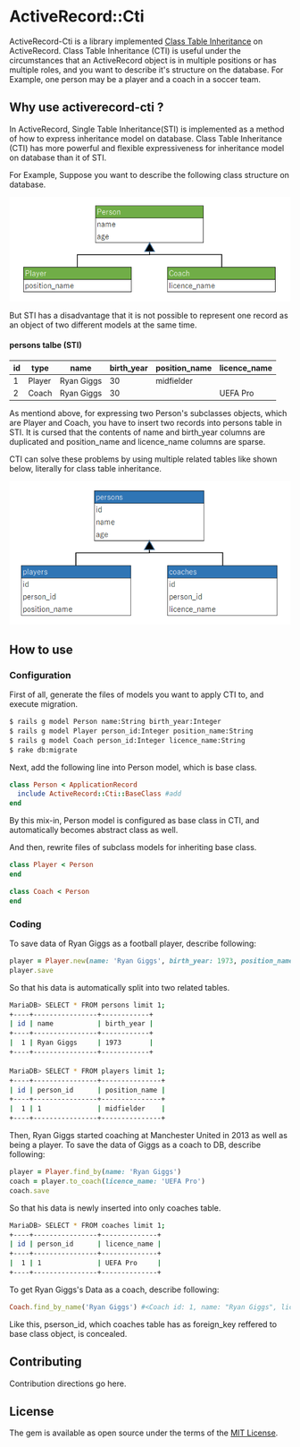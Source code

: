 # ActiveRecord::Cti
ActiveRecord-Cti is a library implemented [Class Table Inheritance](https://martinfowler.com/eaaCatalog/classTableInheritance.html) on ActiveRecord.
Class Table Inheritance (CTI) is useful under the circumstances that an ActiveRecord object is in multiple positions or has multiple roles, and you want to describe it's structure on the database. 
For Example, one person may be a player and a coach in a soccer team.

## Why use activerecord-cti ?
In ActiveRecord, Single Table Inheritance(STI) is implemented as a method of how to express inheritance model on database. Class Table Inheritance (CTI) has more powerful and flexible expressiveness for inheritance model on database than it of STI.

For Example, Suppose you want to describe the following class structure on database.

![Class Diagram](public/images/class_diagram.png)

But STI has a disadvantage that it is not possible to represent one record as an object of two different models at the same time.

#### persons talbe (STI)
| id | type | name      | birth_year | position_name   | licence_name |
|----|------|-----------|------------|-----------------|---------------|
| 1  |Player| Ryan Giggs|  30        | midfielder      |               |
| 2  |Coach | Ryan Giggs|  30        |                 | UEFA Pro      |

As mentiond above, for expressing two Person's subclasses objects, which are Player and Coach, you have to insert two records into persons table in STI.
It is cursed that the contents of name and birth_year columns are duplicated and position_name and licence_name columns are sparse.

CTI can solve these problems by using multiple related tables like shown below, literally for class table inheritance.

![ER Diagram](public/images/er_diagram.png)

## How to use
### Configuration
First of all, generate the files of models you want to apply CTI to, and execute migration.

```bash
$ rails g model Person name:String birth_year:Integer
$ rails g model Player person_id:Integer position_name:String 
$ rails g model Coach person_id:Integer licence_name:String
$ rake db:migrate
```

Next, add the following line into Person model, which is base class.

```ruby
class Person < ApplicationRecord
  include ActiveRecord::Cti::BaseClass #add
end
```
By this mix-in, Person model is configured as base class in CTI, and automatically becomes abstract class as well.

And then, rewrite files of subclass models for inheriting base class.

```ruby
class Player < Person
end
```

```ruby
class Coach < Person
end
```

### Coding
To save data of Ryan Giggs as a football player, describe following:

```ruby
player = Player.new(name: 'Ryan Giggs', birth_year: 1973, position_name: 'midfielder')
player.save
```
So that his data is automatically split into two related tables.
```bash
MariaDB> SELECT * FROM persons limit 1;
+----+----------------+------------+
| id | name           | birth_year |
+----+----------------+------------+
|  1 | Ryan Giggs     | 1973       |
+----+----------------+------------+

MariaDB> SELECT * FROM players limit 1;
+----+----------------+---------------+
| id | person_id      | position_name |
+----+----------------+---------------+
|  1 | 1              | midfielder    |
+----+----------------+---------------+
```

Then, Ryan Giggs started coaching at Manchester United in 2013 as well as being a player.
To save the data of Giggs as a coach to DB, describe following:

```ruby
player = Player.find_by(name: 'Ryan Giggs')
coach = player.to_coach(licence_name: 'UEFA Pro')
coach.save
```

So that his data is newly inserted into only coaches table.
```bash
MariaDB> SELECT * FROM coaches limit 1;
+----+----------------+--------------+
| id | person_id      | licence_name |
+----+----------------+--------------+
|  1 | 1              | UEFA Pro     |
+----+----------------+--------------+
```

To get Ryan Giggs's Data as a coach, describe following:
```ruby
Coach.find_by_name('Ryan Giggs') #<Coach id: 1, name: "Ryan Giggs", licence_name: 'UEFA Pro'>
```

Like this, pserson_id, which coaches table has as foreign_key reffered to base class object, is concealed.

## Contributing
Contribution directions go here.

## License
The gem is available as open source under the terms of the [MIT License](https://opensource.org/licenses/MIT).
